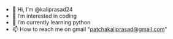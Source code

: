 - 👋 Hi, I’m @kaliprasad24
- 👀 I’m interested in coding
- 🌱 I’m currently learning python
- 📫 How to reach me on gmail "patchakaliprasad@gmail.com"

<!---
kaliprasad24/kaliprasad24 is a ✨ special ✨ repository because its `README.md` (this file) appears on your GitHub profile.
You can click the Preview link to take a look at your changes.
--->
